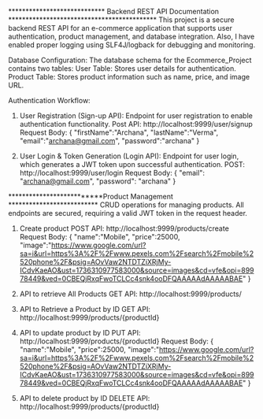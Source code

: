  **************************** Backend REST API Documentation *******************************************
This project is a secure backend REST API for an e-commerce application that supports user authentication, product management, and database integration. Also, I have enabled proper logging  using SLF4J/logback for debugging and monitoring.

Database Configuration:
    The database schema for the Ecommerce_Project contains two tables:
    User Table: Stores user details for authentication.
    Product Table: Stores product information such as name, price, and image URL.

Authentication Workflow:
   1. User Registration (Sign-up API): Endpoint for user registration to enable authentication functionality.
      Post API: http://localhost:9999/user/signup
      Request Body:
      {
          "firstName":"Archana",
          "lastName":"Verma",
          "email":"archana@gmail.com",
          "password":"archana"
      }

  2. User Login & Token Generation (Login API): Endpoint for user login, which generates a JWT token upon successful authentication.
     POST: http://localhost:9999/user/login
     Request Body:
      {
          "email": "archana@gmail.com",
          "password": "archana"
      }

**************************Product Management **************************
CRUD operations for managing products. All endpoints are secured, requiring a valid JWT token in the request header.

1. Create product
   POST API: http://localhost:9999/products/create
   Request Body:
   {
    "name":"Mobile",
    "price":25000,
    "image":"https://www.google.com/url?sa=i&url=https%3A%2F%2Fwww.pexels.com%2Fsearch%2Fmobile%2520phone%2F&psig=AOvVaw2NTDTZiXRjMy-ICdvKaeAO&ust=1736310977583000&source=images&cd=vfe&opi=89978449&ved=0CBEQjRxqFwoTCLCc4snk4ooDFQAAAAAdAAAAABAE"
  }


3. API to retrieve All Products
   GET API: http://localhost:9999/products/

4. API to Retrieve a Product by ID
    GET API: http://localhost:9999/products/{productId}

5. API to update product by ID
   PUT API: http://localhost:9999/products/{productId}
   Request Body:
    {
    "name":"Mobile",
    "price":25000,
    "image":"https://www.google.com/url?sa=i&url=https%3A%2F%2Fwww.pexels.com%2Fsearch%2Fmobile%2520phone%2F&psig=AOvVaw2NTDTZiXRjMy-ICdvKaeAO&ust=1736310977583000&source=images&cd=vfe&opi=89978449&ved=0CBEQjRxqFwoTCLCc4snk4ooDFQAAAAAdAAAAABAE"
   }

7.  API to delete product by ID
   DELETE API: http://localhost:9999/products/{productId}





